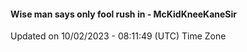 #### Wise man says only fool rush in - McKidKneeKaneSir
Updated on 10/02/2023 - 08:11:49 (UTC) Time Zone
